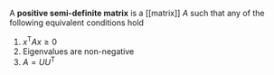 A **positive semi-definite matrix** is a [[matrix]] $A$ such that any of the following equivalent conditions hold

1. $x^\mathsf{T}Ax \geqslant 0$
2. Eigenvalues are non-negative
3. $A=UU^\mathsf{T}$